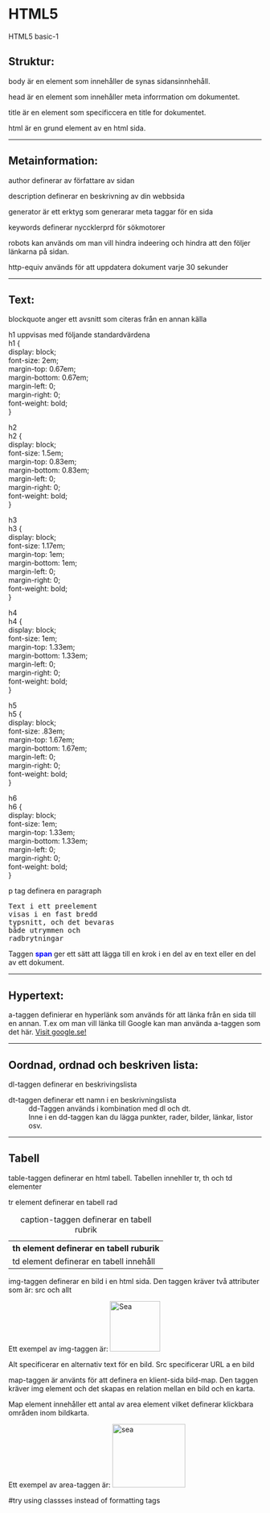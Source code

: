 # HTML5
HTML5 basic-1

<!DOCTYPE html>
<html lang="sv">
	<head>
		<meta charset="UTF-8">
		<title>1.1. Grunderna i HTML5</title>
	</head>
<body>

<h2>Struktur:</h2>
<p>body är en element som innehåller de synas sidansinnhehåll.</p>
<p>head är en element som innehåller meta inforrmation om dokumentet.</p>
<p>title är en element som specificcera en title for dokumentet.</p>
<p>html är en grund element av en html sida.</p>
<hr>

<h2>Metainformation:</h2>

<p>author definerar av författare av sidan</p>

<p>description definerar en beskrivning av din webbsida</p>

<p>generator är ett erktyg som generarar meta taggar för en sida</p>

<p>keywords definerar nyccklerprd för sökmotorer</p>

<p>robots kan används om man vill hindra indeering och hindra att den följer länkarna på sidan.</p>

<p>http-equiv används för att uppdatera dokument varje 30 sekunder</p>
<hr>

<h2>Text:</h2>

<p>blockquote anger ett avsnitt som citeras från en annan källa</p>


<p>h1 uppvisas med följande standardvärdena<br>
h1 { <br>
    display: block;<br>
    font-size: 2em;<br>
    margin-top: 0.67em;<br>
    margin-bottom: 0.67em;<br>
    margin-left: 0;<br>
    margin-right: 0;<br>
    font-weight: bold;<br>
}<br></p>

<p>h2<br>
h2 { <br>
    display: block;<br>
    font-size: 1.5em;<br>
    margin-top: 0.83em;<br>
    margin-bottom: 0.83em;<br>
    margin-left: 0;<br>
    margin-right: 0;<br>
    font-weight: bold;<br>
}<br></p>

<p>h3<br>
h3 { <br>
    display: block;<br>
    font-size: 1.17em;<br>
    margin-top: 1em;<br>
    margin-bottom: 1em;<br>
    margin-left: 0;<br>
    margin-right: 0;<br>
    font-weight: bold;<br>
}<br></p>

<p>h4<br>
h4 { <br>
    display: block;<br>
    font-size: 1em;<br>
    margin-top: 1.33em;<br>
    margin-bottom: 1.33em;<br>
    margin-left: 0;<br>
    margin-right: 0;<br>
    font-weight: bold;<br>
}<br></p>

<p>h5<br>
h5 { <br>
    display: block;<br>
    font-size: .83em;<br>
    margin-top: 1.67em;<br>
    margin-bottom: 1.67em;<br>
    margin-left: 0;<br>
    margin-right: 0;<br>
    font-weight: bold;<br>
}<br></p>

<p>h6<br>
h6 { <br>
    display: block;<br>
    font-size: 1em;<br>
    margin-top: 1.33em;<br>
    margin-bottom: 1.33em;<br>
    margin-left: 0;<br>
    margin-right: 0;<br>
    font-weight: bold;<br>
}<br></p>

<p>p tag definera en paragraph</p>

<pre>
Text i ett preelement
visas i en fast bredd
typsnitt, och det bevaras
både utrymmen och
radbrytningar
</pre>

<p>Taggen <span style="color:blue;font-weight:bold"> span </span>ger ett sätt att lägga till en krok i en del av en text eller en del av ett dokument.</p>
<hr>

<h2>Hypertext:</h2>
<p>a-taggen definierar en hyperlänk som används för att länka från en sida till en annan. T.ex om man vill länka till Google kan man använda a-taggen som det här. <a href="https://www.google.se/">Visit google.se!</a></p>
<hr>

<h2>Oordnad, ordnad och beskriven lista:</h2>
<p>dl-taggen definerar en beskrivingslista</p>
<dl>
  <dt>dt-taggen definerar ett namn i en beskrivningslista</dt>
  <dd>dd-Taggen används i kombination med dl och dt. <br>Inne i en dd-taggen kan du lägga punkter, rader, bilder, länkar, listor osv.</dd>
</dl>
<hr>

<h2>Tabell</h2>

<p>table-taggen definerar en html tabell. Tabellen innehller tr, th och td elementer</p>
<p>tr element definerar en tabell rad</p>

<table>
<caption>caption-taggen definerar en tabell rubrik</caption>
  <tr>
    <th>th element definerar en tabell ruburik</th>
  </tr>
  <tr>
    <td>td element definerar en tabell innehåll</td>
  </tr>
</table>

<p>img-taggen definerar en bild i en html sida. Den taggen kräver två attributer som är: src och allt</p>
</title>
Ett exempel av img-taggen är:
<img src="pictures/pic.jpg" alt="Sea" height="100" width="100">

<p>Alt specificerar en alternativ text för en bild. Src specificerar URL a en bild</p>


<p>map-taggen är använts för att definera en klient-sida bild-map. Den taggen kräver img element och det skapas en relation mellan en bild och en karta.</p>
<p>Map element innehåller ett antal av area element vilket definerar klickbara områden inom bildkarta.</p>

Ett exempel av area-taggen är:
<img src="pictures/pic.jpg" width="145" height="126" alt="sea"
usemap="#seamap">

<map name="seamap">
  <area shape="rect" coords="0,0,82,126" href="sun.htm" alt="Sun">
</map>

</body>
</html>
#try using classses instead of formatting tags
